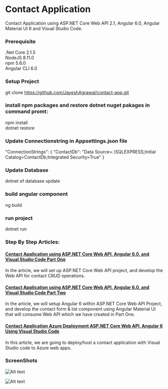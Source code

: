 # Contact Application
Contact Application using ASP.NET Core Web API 2.1, Angular 6.0, Angular Material UI 6 and Visual Studio Code. 

### Prerequisite 
.Net Core 2.1.5<br />
NodeJS 8.11.0 <br />
npm 5.6.0 <br />
Angular CLI 6.0 <br />

### Setup Project
git clone https://github.com/JayeshAgrawal/contact-app.git

### install npm packages and restore dotnet nuget pakages in command promt:
npm install <br />
dotnet restore  

### Update Connectionstring in Appsettings.json file
 "ConnectionStrings": {
    "ContactDb": "Data Source=.\\SQLEXPRESS;Initial Catalog=ContactDb;Integrated Security=True"
	}

### Update Database
dotnet ef database update

### build angular component
ng build

### run project
dotnet run

### Step By Step Articles:

#### [Contact Application using ASP.NET Core Web API, Angular 6.0, and Visual Studio Code Part One](https://crack-codes.blogspot.com/2018/05/contact-app-using-aspnet-core-angular-part-one.html)
In the article, we will set up ASP.NET Core Web API project, and develop the Web API for contact CRUD operations.

#### [Contact Application using ASP.NET Core Web API, Angular 6.0, and Visual Studio Code Part Two](https://crack-codes.blogspot.com/2018/06/contact-app-using-aspnet-core-angular-part-two.html)
In the article, we will setup Angular 6 within ASP.NET Core Web API Project, and develop the contact form & list component using Angular Material UI that will consume Web API which we have created in Part One.

#### [Contact Application Azure Deployment ASP.NET Core Web API, Angular 6 Using Visual Studio Code](https://crack-codes.blogspot.com/2018/06/contact-application-azure-deployment.html)
In this article, we are going to deploy/host a contact application with Visual Studio code to Azure web apps.

### ScreenShots
![Alt text](https://4.bp.blogspot.com/-eteH6ZphAVg/W0GzsIGdefI/AAAAAAAAAg8/URKnk8KI9-Aw7tV283rqEaYtVH3EHz8TwCEwYBhgL/s1600/1list.png "Contact List")

![Alt text](https://4.bp.blogspot.com/-tk-cmrzj3qI/W0Gzsao8A_I/AAAAAAAAAhE/CemriwiQd3gOezzzmSIqOMTN-gu1TVD_wCEwYBhgL/s1600/2editform.png "Contact EditForm")

